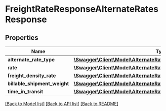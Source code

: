 # FreightRateResponseAlternateRatesResponse

## Properties
Name | Type | Description | Notes
------------ | ------------- | ------------- | -------------
**alternate_rate_type** | [**\Swagger\Client\Model\AlternateRatesResponseAlternateRateType**](AlternateRatesResponseAlternateRateType.md) |  | 
**rate** | [**\Swagger\Client\Model\AlternateRatesResponseRate[]**](AlternateRatesResponseRate.md) |  | 
**freight_density_rate** | [**\Swagger\Client\Model\AlternateRatesResponseFreightDensityRate**](AlternateRatesResponseFreightDensityRate.md) |  | [optional] 
**billable_shipment_weight** | [**\Swagger\Client\Model\AlternateRatesResponseBillableShipmentWeight**](AlternateRatesResponseBillableShipmentWeight.md) |  | [optional] 
**time_in_transit** | [**\Swagger\Client\Model\AlternateRatesResponseTimeInTransit**](AlternateRatesResponseTimeInTransit.md) |  | [optional] 

[[Back to Model list]](../../README.md#documentation-for-models) [[Back to API list]](../../README.md#documentation-for-api-endpoints) [[Back to README]](../../README.md)

